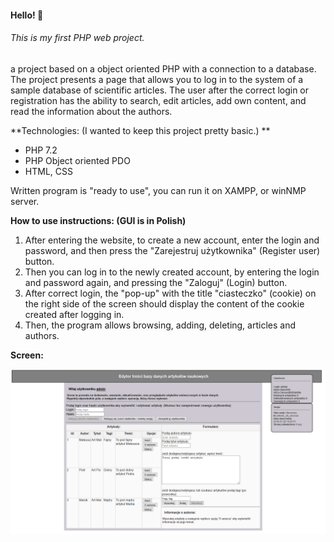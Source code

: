 #### Hello! :wave:

###### This is my first PHP web project.
a project based on a object oriented PHP with a connection to a database. The project presents a page that allows you to log in to the system of a sample database of scientific articles. The user after the correct login or registration has the ability to search, edit articles, add own content, and read the information about the authors.

**Technologies: (I wanted to keep this project pretty basic.) **
- PHP 7.2
- PHP Object oriented PDO 
- HTML, CSS

Written program is "ready to use", you can run it on XAMPP, or winNMP server.

**How to use instructions: (GUI is in Polish)**
1. After entering the website, to create a new account, enter the login and password, and then press the "Zarejestruj użytkownika" (Register user) button.
2. Then you can log in to the newly created account, by entering the login and password again, and pressing the "Zaloguj" (Login) button.
3. After correct login, the "pop-up" with the title "ciasteczko" (cookie) on the right side of the screen should display the content of the cookie created after logging in.
4. Then, the program allows browsing, adding, deleting, articles and authors.

**Screen:**

![Alt text](php_pdo_project_screen.png?raw=true "Preview")
